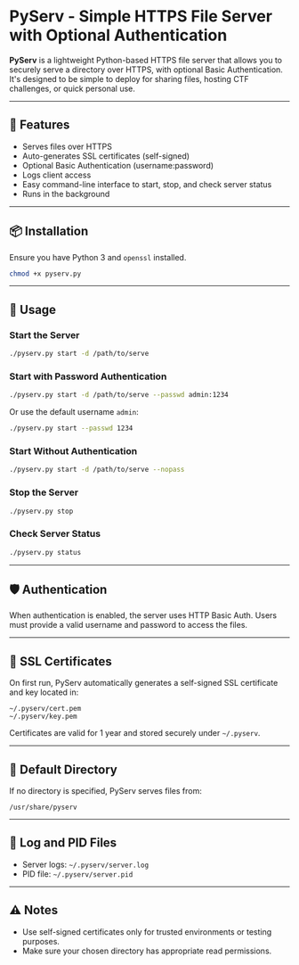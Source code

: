 # PyServ - Simple HTTPS File Server with Optional Authentication

**PyServ** is a lightweight Python-based HTTPS file server that allows you to securely serve a directory over HTTPS, with optional Basic Authentication. It's designed to be simple to deploy for sharing files, hosting CTF challenges, or quick personal use.

---

## 🚀 Features

* Serves files over HTTPS
* Auto-generates SSL certificates (self-signed)
* Optional Basic Authentication (username\:password)
* Logs client access
* Easy command-line interface to start, stop, and check server status
* Runs in the background

---

## 📦 Installation

Ensure you have Python 3 and `openssl` installed.

```bash
chmod +x pyserv.py
```

---

## 🧪 Usage

### Start the Server

```bash
./pyserv.py start -d /path/to/serve
```

### Start with Password Authentication

```bash
./pyserv.py start -d /path/to/serve --passwd admin:1234
```

Or use the default username `admin`:

```bash
./pyserv.py start --passwd 1234
```

### Start Without Authentication

```bash
./pyserv.py start -d /path/to/serve --nopass
```

### Stop the Server

```bash
./pyserv.py stop
```

### Check Server Status

```bash
./pyserv.py status
```

---

## 🛡️ Authentication

When authentication is enabled, the server uses HTTP Basic Auth. Users must provide a valid username and password to access the files.

---

## 🔐 SSL Certificates

On first run, PyServ automatically generates a self-signed SSL certificate and key located in:

```
~/.pyserv/cert.pem
~/.pyserv/key.pem
```

Certificates are valid for 1 year and stored securely under `~/.pyserv`.

---

## 📁 Default Directory

If no directory is specified, PyServ serves files from:

```
/usr/share/pyserv
```

---

## 📂 Log and PID Files

* Server logs: `~/.pyserv/server.log`
* PID file: `~/.pyserv/server.pid`

---

## ⚠️ Notes

* Use self-signed certificates only for trusted environments or testing purposes.
* Make sure your chosen directory has appropriate read permissions.

